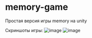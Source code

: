 # memory-game
Простая версия игры memory на unity

Скриншоты игры:
![image](https://github.com/FMaslina/memory-game/assets/60465745/5a533749-2bf4-4ee5-9788-98420538ef2b)
![image](https://github.com/FMaslina/memory-game/assets/60465745/ccdc8caf-4ced-47e1-b1ad-f9664d714e84)
